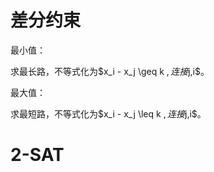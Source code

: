 # 差分约束

最小值：

求最长路，不等式化为$x_i - x_j \geq k $,连接$j,i$。

最大值：

求最短路，不等式化为$x_i - x_j \leq k $,连接$j,i$。

# 2-SAT


